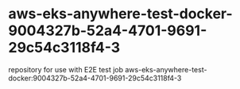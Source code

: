 # aws-eks-anywhere-test-docker-9004327b-52a4-4701-9691-29c54c3118f4-3
repository for use with E2E test job aws-eks-anywhere-test-docker:9004327b-52a4-4701-9691-29c54c3118f4-3
